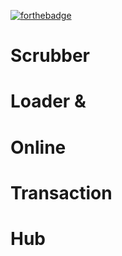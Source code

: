 [![forthebadge](http://forthebadge.com/images/badges/uses-html.svg)](http://forthebadge.com)
# Scrubber
# Loader &
# Online
# Transaction
# Hub

